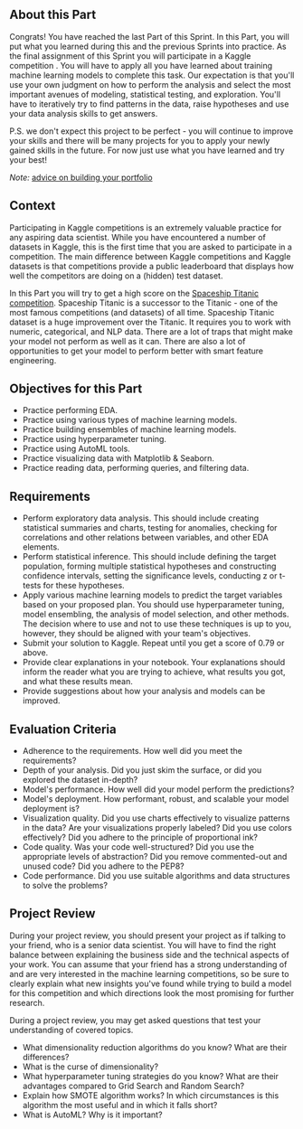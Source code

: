 ## About this Part

Congrats!
You have reached the last Part of this Sprint.
In this Part, you will put what you learned during this and the previous Sprints into practice.
As the final assignment of this Sprint you will participate in a Kaggle competition .
You will have to apply all you have learned about training machine learning models to complete this task.
Our expectation is that you'll use your own judgment on how to perform the analysis and select the most important avenues of modeling, statistical testing, and exploration.
You'll have to iteratively try to find patterns in the data, raise hypotheses and use your data analysis skills to get answers.

P.S. we don't expect this project to be perfect - you will continue to improve your skills and there will be many projects for you to apply your newly gained skills in the future.
For now just use what you have learned and try your best!

*Note:* [advice on building your portfolio](https://turingcollege.atlassian.net/wiki/spaces/DLG/pages/1002307695/Portfolio+Items)

## Context

Participating in Kaggle competitions is an extremely valuable practice for any aspiring data scientist.
While you have encountered a number of datasets in Kaggle, this is the first time that you are asked to participate in a competition.
The main difference between Kaggle competitions and Kaggle datasets is that competitions provide a public leaderboard that displays how well the competitors are doing on a (hidden) test dataset.

In this Part you will try to get a high score on the [Spaceship Titanic competition](https://www.kaggle.com/competitions/spaceship-titanic).
Spaceship Titanic is a successor to the Titanic - one of the most famous competitions (and datasets) of all time.
Spaceship Titanic dataset is a huge improvement over the Titanic.
It requires you to work with numeric, categorical, and NLP data.
There are a lot of traps that might make your model not perform as well as it can.
There are also a lot of opportunities to get your model to perform better with smart feature engineering.

## Objectives for this Part

- Practice performing EDA.
- Practice using various types of machine learning models.
- Practice building ensembles of machine learning models.
- Practice using hyperparameter tuning.
- Practice using AutoML tools.
- Practice visualizing data with Matplotlib & Seaborn.
- Practice reading data, performing queries, and filtering data.

## Requirements

- Perform exploratory data analysis. This should include creating statistical summaries and charts, testing for anomalies, checking for correlations and other relations between variables, and other EDA elements.
- Perform statistical inference. This should include defining the target population, forming multiple statistical hypotheses and constructing confidence intervals, setting the significance levels, conducting z or t-tests for these hypotheses.
- Apply various machine learning models to predict the target variables based on your proposed plan. You should use hyperparameter tuning, model ensembling, the analysis of model selection, and other methods. The decision where to use and not to use these techniques is up to you, however, they should be aligned with your team's objectives.
- Submit your solution to Kaggle. Repeat until you get a score of 0.79 or above.
- Provide clear explanations in your notebook. Your explanations should inform the reader what you are trying to achieve, what results you got, and what these results mean.
- Provide suggestions about how your analysis and models can be improved.

## Evaluation Criteria

- Adherence to the requirements. How well did you meet the requirements?
- Depth of your analysis. Did you just skim the surface, or did you explored the dataset in-depth?
- Model's performance. How well did your model perform the predictions?
- Model's deployment. How performant, robust, and scalable your model deployment is?
- Visualization quality. Did you use charts effectively to visualize patterns in the data? Are your visualizations properly labeled? Did you use colors effectively? Did you adhere to the principle of proportional ink?
- Code quality. Was your code well-structured? Did you use the appropriate levels of abstraction? Did you remove commented-out and unused code? Did you adhere to the PEP8?
- Code performance. Did you use suitable algorithms and data structures to solve the problems?

## Project Review

During your project review, you should present your project as if talking to your friend, who is a senior data scientist.
You will have to find the right balance between explaining the business side and the technical aspects of your work.
You can assume that your friend has a strong understanding of and are very interested in the machine learning competitions, so be sure to clearly explain what new insights you've found while trying to build a model for this competition and which directions look the most promising for further research.

During a project review, you may get asked questions that test your understanding of covered topics.

- What dimensionality reduction algorithms do you know? What are their differences?
- What is the curse of dimensionality?
- What hyperparameter tuning strategies do you know? What are their advantages compared to Grid Search and Random Search?
- Explain how SMOTE algorithm works? In which circumstances is this algorithm the most useful and in which it falls short?
- What is AutoML? Why is it important?

